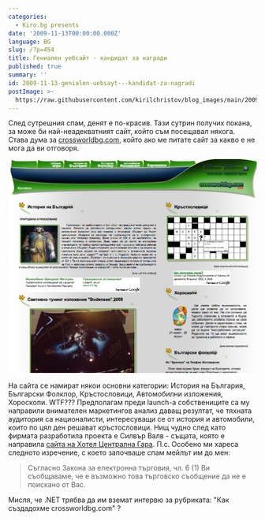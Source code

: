 ```yaml
---
categories:
  - Kiro.bg presents
date: '2009-11-13T00:00:00.000Z'
language: BG
slug: /?p=454
title: Гениален уебсайт - кандидат за награди
published: true
summary: ''
id: 2009-11-13-genialen-uebsayt---kandidat-za-nagradi
postImage: >-
  https://raw.githubusercontent.com/kirilchristov/blog_images/main/2009/11/crossworldbg.jpg
---
```


След сутрешния спам, денят е по-красив. Тази сутрин получих покана, за може би най-неадекватният сайт, който съм посещавал някога. Става дума за [crossworldbg.com](http://www.crossworldbg.com), който ако ме питате сайт за какво е не мога да ви отговоря. 

![crossworldbg](https://raw.githubusercontent.com/kirilchristov/blog_images/main/2009/11/crossworldbg.jpg)

 На сайта се намират някои основни категории: История на България, Български Фолклор, Кръстословици, Автомобилни изложения, Хороскопи. WTF??? Предполагам преди launch-а собствениците са му направили внимателен маркетингов анализ даващ резултат, че тяхната аудитория са националисти, интересуващи се от история и автомобили, които по цял ден решават кръстословици. Нищ чудно след като фирмата разработила проекта е Силвър Валв - същата, която е направила [сайта на Хотел Централна Гара](http://www.hotel-centralna-gara.com/). П.с. Особено ми хареса следното изречение, с което започваше спам мейлът им до мен:

> Съгласно Закона за електронна търговия, чл. 6 (1) Ви съобщаваме, че е възможно това търговско съобщение да не е поискано от Вас.


Мисля, че .NET трябва да им вземат интервю за рубриката: "Как създадохме crossworldbg.com" ?
